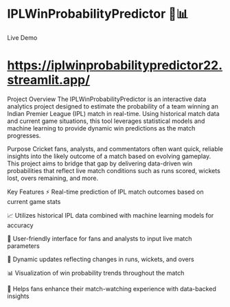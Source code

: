 # IPLWinProbabilityPredictor 🏏📊
Live Demo
# https://iplwinprobabilitypredictor22.streamlit.app/

Project Overview
The IPLWinProbabilityPredictor is an interactive data analytics project designed to estimate the probability of a team winning an Indian Premier League (IPL) match in real-time. Using historical match data and current game situations, this tool leverages statistical models and machine learning to provide dynamic win predictions as the match progresses.

Purpose
Cricket fans, analysts, and commentators often want quick, reliable insights into the likely outcome of a match based on evolving gameplay. This project aims to bridge that gap by delivering data-driven win probabilities that reflect live match conditions such as runs scored, wickets lost, overs remaining, and more.

Key Features
⚡ Real-time prediction of IPL match outcomes based on current game stats

📈 Utilizes historical IPL data combined with machine learning models for accuracy

🎯 User-friendly interface for fans and analysts to input live match parameters

🔄 Dynamic updates reflecting changes in runs, wickets, and overs

📊 Visualization of win probability trends throughout the match

🎉 Helps fans enhance their match-watching experience with data-backed insights

